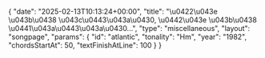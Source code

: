 {
    "date": "2025-02-13T10:13:24+00:00",
    "title": "\u0422\u043e \u043b\u0438 \u043c\u0443\u043a\u0430, \u0442\u043e \u043b\u0438 \u0441\u043a\u0443\u043a\u0430...",
    "type": "miscellaneous",
    "layout": "songpage",
    "params": {
        "id": "atlantic",
        "tonality": "Hm",
        "year": "1982",
        "chordsStartAt": 50,
        "textFinishAtLine": 100
    }
}